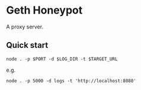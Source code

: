 Geth Honeypot
=============

A proxy server.

Quick start
-----------

```
node . -p $PORT -d $LOG_DIR -t $TARGET_URL
```

e.g.

```
node . -p 5000 -d logs -t 'http://localhost:8080'
```
